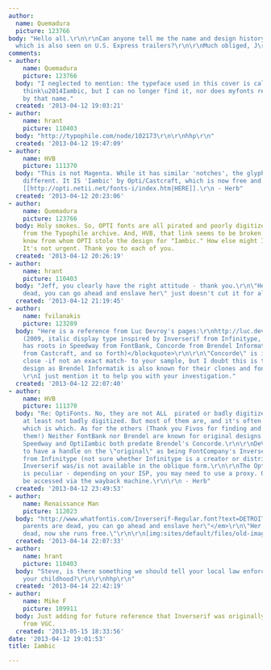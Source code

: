 ```yaml
---
author:
  name: Quemadura
  picture: 123766
body: "Hello all.\r\n\r\nCan anyone tell me the name and design history of this typeface,
  which is also seen on U.S. Express trailers?\r\n\r\nMuch obliged, J\r\n[img:sites/default/files/old-images/tel_cov_4726.jpg]"
comments:
- author:
    name: Quemadura
    picture: 123766
  body: "I neglected to mention: the typeface used in this cover is called\u2014I
    think\u2014Iambic, but I can no longer find it, nor does myfonts recognize anything
    by that name."
  created: '2013-04-12 19:03:21'
- author:
    name: hrant
    picture: 110403
  body: "http://typophile.com/node/102173\r\n\r\nhhp\r\n"
  created: '2013-04-12 19:47:09'
- author:
    name: HVB
    picture: 111370
  body: "This is not Magenta. While it has similar 'notches', the glyphs are quite
    different. It IS 'Iambic' by Opti/Castcraft, which is now free and can be found
    [[http://opti.netii.net/fonts-i/index.htm|HERE]].\r\n - Herb"
  created: '2013-04-12 20:23:06'
- author:
    name: Quemadura
    picture: 123766
  body: Holy smokes. So, OPTI fonts are all pirated and poorly digitized, I learn
    from the Typophile archive. And, HVB, that link seems to be broken. We still don't
    know from whom OPTI stole the design for "Iambic." How else might I research this?
    It's not urgent. Thank you to each of you.
  created: '2013-04-12 20:26:19'
- author:
    name: hrant
    picture: 110403
  body: "Jeff, you clearly have the right attitude - thank you.\r\n\"Her parents are
    dead, you can go ahead and enslave her\" just doesn't cut it for all of us.\r\n\r\nhhp\r\n"
  created: '2013-04-12 21:19:45'
- author:
    name: fvilanakis
    picture: 123289
  body: "Here is a reference from Luc Devroy's pages:\r\nhttp://luc.devroye.org/fonts-50321.html\r\n\r\n<blockquote>Magenta
    (2009, italic display type inspired by Inverserif from Infinitype, which in turn
    has roots in Speedway from FontBank, Concorde from Brendel Informatik, OptiIambic
    from Castcraft, and so forth)</blockquote>\r\n\r\n\"Concorde\" is in fact very
    close -if not an exact match- to your sample, but I doubt this is the original
    design as Brendel Informatik is also known for their clones and font forgeries.
    \r\nI just mention it to help you with your investigation."
  created: '2013-04-12 22:07:40'
- author:
    name: HVB
    picture: 111370
  body: "Re: OptiFonts. No, they are not ALL  pirated or badly digitized. Iambic is
    at least not badly digitized. But most of them are, and it's often hard to tell
    which is which. As for the others (Thank you Fivos for finding and identifying
    them!) Neither FontBank nor Brendel are known for original designs.  In this case,
    Speedway and OptiIambic both predate Brendel's Concorde.\r\n\r\nDeVroye seems
    to have a handle on the \"original\" as being FontCompany's Inverserif, now available
    from Infinitype (not sure whether Infinitype is a creator or distributor). However,
    Inverserif was/is not available in the oblique form.\r\n\r\nThe Optifonts link
    is peculiar - depending on your ISP, you may need to use a proxy. Oddly, it can
    be accessed via the wayback machine.\r\n\r\n - Herb"
  created: '2013-04-12 23:49:53'
- author:
    name: Renaissance Man
    picture: 112023
  body: "http://www.whatfontis.com/Inverserif-Regular.font?text=DETROIT\r\n\r\n<em>\"Her
    parents are dead, you can go ahead and enslave her\"</em>\r\n\"Her parents are
    dead, now she runs free.\"\r\n\r\n[img:sites/default/files/old-images/iambic_4560.jpg]"
  created: '2013-04-14 22:07:33'
- author:
    name: hrant
    picture: 110403
  body: "Steve, is there something we should tell your local law enforcement about
    your childhood?\r\n\r\nhhp\r\n"
  created: '2013-04-14 22:42:19'
- author:
    name: Mike F
    picture: 109911
  body: Just adding for future reference that Inverserif was originally a film font
    from VGC.
  created: '2013-05-15 18:33:56'
date: '2013-04-12 19:01:53'
title: Iambic

---
```

